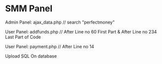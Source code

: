 # SMM Panel

Admin Panel: ajax_data.php // search "perfectmoney"

User Panel: addfunds.php // After Line no 60 First Part &  After Line no 234 Last Part of Code

User Panel: payment.php // After Line no 14 


Upload SQL On database
